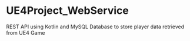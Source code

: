 # UE4Project_WebService
REST API using Kotlin and MySQL Database to store player data retrieved from UE4 Game
